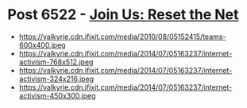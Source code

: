 # Post 6522 - [Join Us: Reset the Net](https://www.ifixit.com/News/6522/reset-the-net)

- https://valkyrie.cdn.ifixit.com/media/2010/08/05152415/teams-600x400.jpeg
- https://valkyrie.cdn.ifixit.com/media/2014/07/05163237/internet-activism-768x512.jpeg
- https://valkyrie.cdn.ifixit.com/media/2014/07/05163237/internet-activism-324x216.jpeg
- https://valkyrie.cdn.ifixit.com/media/2014/07/05163237/internet-activism-450x300.jpeg
